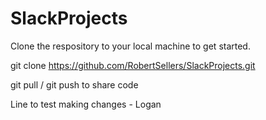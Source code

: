 # SlackProjects

Clone the respository to your local machine to get started.

git clone https://github.com/RobertSellers/SlackProjects.git

git pull / git push to share code

Line to test making changes - Logan
